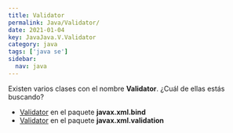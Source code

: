 ```yaml
---
title: Validator
permalink: Java/Validator/
date: 2021-01-04
key: JavaJava.V.Validator
category: java
tags: ['java se']
sidebar: 
  nav: java
---
```


Existen varios clases con el nombre **Validator**. ¿Cuál de ellas estás buscando?
<ul>
<li><a href="/Java/Validator-javax-xml-bind/">Validator</a> en el paquete <strong>javax.xml.bind</strong></li>
<li><a href="/Java/Validator-javax-xml-validation/">Validator</a> en el paquete <strong>javax.xml.validation</strong></li>
<ul>
